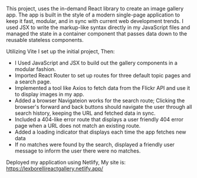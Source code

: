 This project, uses the in-demand React library to create an image gallery app.
The app is built in the style of a modern single-page application to keep it fast, modular, and in sync with current web development trends.
I used JSX to write the markup-like syntax directly in my JavaScript files and managed the state in a container component that passes data down to the reusable stateless components. 

Utilizing Vite I set up the initial project, Then:

- I Used JavaScript and JSX to build out the gallery components in a modular fashion.
- Imported React Router to set up routes for three default topic pages and a search page.
- Implemented a tool like Axios to fetch data from the Flickr API and use it to display images in my app.
- Added a browser Navigateion works for the search route; Clicking the browser's forward and back buttons should navigate the user through all search history, keeping the URL and fetched data in sync.
- Included a 404-like error route that displays a user friendly 404 error page when a URL does not match an existing route. 
- Added a loading indicator that displays each time the app fetches new data
- If no matches were found by the search, displayed a friendly user message to inform the user there were no matches. 

Deployed my application using Netlify, My site is:
https://lexborellireactgallery.netlify.app/
